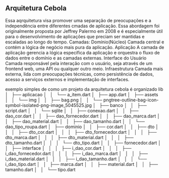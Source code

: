 ## Arquitetura Cebola

Essa aqrquitetura visa promover uma separação de preocupações e a independência
entre diferentes cmadas de aplicação. Essa abordagem foi originalmente proposta
por Jeffrey Palermo em 2008 e é especialmente útil para o desenvolvimento de 
aplicações que preciam ser mantidas e escaladas ao longo do tempo.
Camadas:
Domínio(Núcleo)
Camada central e contém a lógica de negócio mais pura da aplicação.
Aplicação
A camada de aplicação gerencia a lógica específica da aplicação e orquestra o
fluxo de dados entre o domínio e as camadas externas.
Interface do Usuário
Camada responsável pela interação com o usuário, seja através de um frontend web,
uma API ou qualquer outro meio.
Infraestrutura
Camada mais externa, lida com preocupações técnicas, como persistência de dados,
acesso a serviços externos e implementação de interfaces.

exemplo simples de como um projeto da arquitetura cebola é organizado
 lib
│   ├── aplicacao
│   │   └── a_item.dart
│   ├── app.dart
│   ├── assets
│   │   └── img
│   │       ├── bag.png
│   │       └── pngtree-outline-bag-icon-symbol-isolated-png-image_5045525.jpg
│   ├── banco
│   │   ├── script.dart
│   │   └── sqlite
│   │       ├── conexao.dart
│   │       ├── dao_cor.dart
│   │       ├── dao_fornecedor.dart
│   │       ├── dao_marca.dart
│   │       ├── dao_material.dart
│   │       ├── dao_tamanho.dart
│   │       └── dao_tipo_roupa.dart
│   ├── dominio
│   │   ├── cor.dart
│   │   ├── dto
│   │   │   ├── dto_cor.dart
│   │   │   ├── dto_fornecedor.dart
│   │   │   ├── dto_marca.dart
│   │   │   ├── dto_material.dart
│   │   │   ├── dto_tamanho.dart
│   │   │   └── dto_tipo.dart
│   │   ├── fornecedor.dart
│   │   ├── interface
│   │   │   ├── i_dao_cor.dart
│   │   │   ├── i_dao_fornecedor.dart
│   │   │   ├── i_dao_marca.dart
│   │   │   ├── i_dao_material.dart
│   │   │   ├── i_dao_tamanho.dart
│   │   │   └── i_dao_tipo.dart
│   │   ├── marca.dart
│   │   ├── material.dart
│   │   ├── tamanho.dart
│   │   └── tipo.dart
